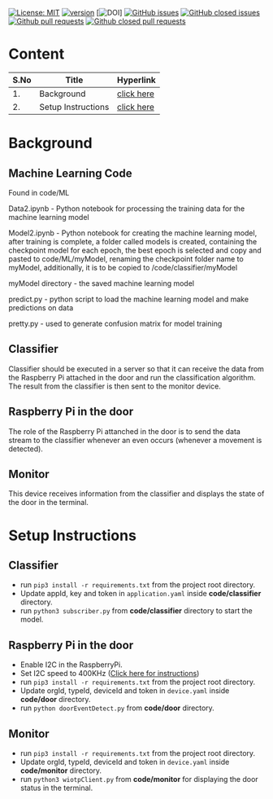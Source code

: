 [![License: MIT](https://img.shields.io/badge/License-MIT-yellow.svg)](https://opensource.org/licenses/MIT)
[![version](https://img.shields.io/badge/version-3.0-blue)](https://github.com/sak007/IOT-HW4/releases/tag/v3.0)
[![DOI]()]
[![GitHub issues](https://img.shields.io/github/issues/sak007/IOT-HW4)](https://github.com/sak007/IOT-HW4/issues?q=is%3Aopen+is%3Aissue)
[![GitHub closed issues](https://img.shields.io/github/issues-closed/sak007/IOT-HW4)](https://github.com/sak007/IOT-HW4/issues?q=is%3Aissue+is%3Aclosed)
[![Github pull requests](https://img.shields.io/github/issues-pr/sak007/IOT-HW4)](https://github.com/sak007/IOT-HW4/pulls)
[![Github closed pull requests](https://img.shields.io/github/issues-pr-closed/sak007/IOT-HW4)](https://github.com/sak007/IOT-HW4/pulls?q=is%3Apr+is%3Aclosed)

# Content

| S.No | Title | Hyperlink |
|-|-|-|
|1.|Background|[click here](#background)|
|2.|Setup Instructions|[click here](#setup-instructions)|

# Background

## Machine Learning Code
Found in code/ML

Data2.ipynb - Python notebook for processing the training data for the machine learning model

Model2.ipynb - Python notebook for creating the machine learning model, after training is complete, a folder called models is created, containing the checkpoint model for each epoch, the best epoch is selected and copy and pasted to code/ML/myModel, renaming the checkpoint folder name to myModel, additionally, it is to be copied to /code/classifier/myModel

myModel directory - the saved machine learning model

predict.py - python script to load the machine learning model and make predictions on data

pretty.py - used to generate confusion matrix for model training

## Classifier

Classifier should be executed in a server so that it can receive the data from the Raspberry Pi attached in the door and run the classification algorithm. The result from the classifier is then sent to the monitor device.

## Raspberry Pi in the door

The role of the Raspberry Pi attanched in the door is to send the data stream to the classifier whenever an even occurs (whenever a movement is detected).

## Monitor

This device receives information from the classifier and displays the state of the door in the terminal.


# Setup Instructions

## Classifier
  - run ```pip3 install -r requirements.txt``` from the project root directory.
  - Update appId, key and token in ```application.yaml``` inside **code/classifier** directory.
  - run ```python3 subscriber.py``` from **code/classifier** directory to start the model.
  
## Raspberry Pi in the door
  - Enable I2C in the RaspberryPi.
  - Set I2C speed to 400KHz ([Click here for instructions](https://www.raspberrypi-spy.co.uk/2018/02/change-raspberry-pi-i2c-bus-speed/))
  - run ```pip3 install -r requirements.txt``` from the project root directory.
  - Update orgId, typeId, deviceId and token in ```device.yaml``` inside **code/door** directory.
  - run ```python doorEventDetect.py``` from **code/door** directory.

## Monitor
  - run ```pip3 install -r requirements.txt``` from the project root directory.
  - Update orgId, typeId, deviceId and token in ```device.yaml``` inside **code/monitor** directory.
  - run ```python3 wiotpClient.py``` from **code/monitor** for displaying the door status in the terminal.



